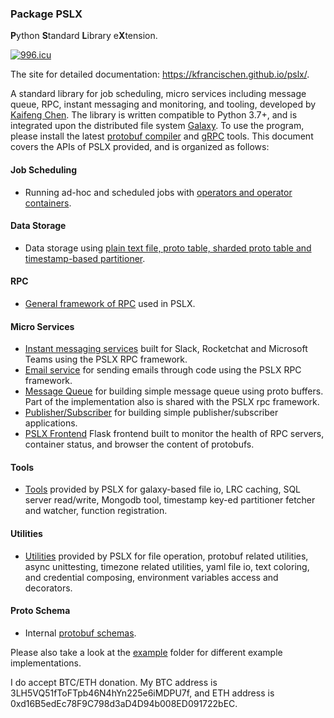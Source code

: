 ### Package PSLX
**P**ython **S**tandard **L**ibrary e**X**tension.

[![996.icu](https://img.shields.io/badge/link-996.icu-red.svg)](https://996.icu)

The site for detailed documentation: https://kfrancischen.github.io/pslx/.

A standard library for job scheduling, micro services including message queue, RPC, instant messaging and monitoring, and tooling, developed by [Kaifeng Chen](https://www.linkedin.com/in/kaifeng-chen-b37a2b69/). The library is written
compatible to Python 3.7+, and is integrated upon the distributed file system [Galaxy](https://github.com/kfrancischen/galaxy). To use the program, please install the latest [protobuf compiler](https://github.com/protocolbuffers/protobuf)
and [gRPC](https://grpc.io/) tools. This document covers the APIs of PSLX provided, and is organized as follows:

#### Job Scheduling
* Running ad-hoc and scheduled jobs with [operators and operator containers](doc/docs/container.md).

#### Data Storage
* Data storage using [plain text file, proto table, sharded proto table and timestamp-based partitioner](doc/docs/storage.md).

#### RPC
* [General framework of RPC](doc/docs/rpc.md) used in PSLX.

#### Micro Services
* [Instant messaging services](doc/docs/micro_services/instant_messaging.md) built for Slack, Rocketchat and Microsoft Teams using the PSLX RPC framework.
* [Email service](doc/docs/micro_services/email.md) for sending emails through code using the PSLX RPC framework.
* [Message Queue](doc/docs/micro_services/message_queue.md) for building simple message queue using proto buffers. Part of the implementation also is shared with the PSLX rpc framework.
* [Publisher/Subscriber](doc/docs/micro_services/pubsub.md) for building simple publisher/subscriber applications.
* [PSLX Frontend](doc/docs/micro_services/frontend.md) Flask frontend built to monitor the health of RPC servers, container status, and browser the content of protobufs.

#### Tools
* [Tools](doc/docs/tool.md) provided by PSLX for galaxy-based file io, LRC caching, SQL server read/write, Mongodb tool, timestamp key-ed partitioner fetcher and watcher, function registration.

#### Utilities
* [Utilities](doc/docs/util.md) provided by PSLX for file operation, protobuf related utilities, async unittesting, timezone related utilities,
yaml file io, text coloring, and credential composing, environment variables access and decorators.

#### Proto Schema
* Internal [protobuf schemas](doc/docs/schema.md).

Please also take a look at the [example](https://github.com/kfrancischen/pslx/tree/master/example) folder for different example implementations.

I do accept BTC/ETH donation. My BTC address is 3LH5VQ51fToFTpb46N4hYn225e6iMDPU7f, and ETH address is 0xd16B5edEc78F9C798d3aD4D94b008ED091722bEC.